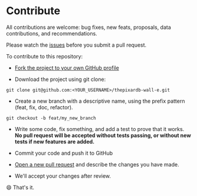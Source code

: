 # Contribute

All contributions are welcome: bug fixes, new feats, proposals, data contributions, and recommendations.

Please watch the [issues](https://github.com/malaquiasdev/thepixardb-wall-e/issues) before you submit a pull request.

To contribute to this repository:

- [Fork the project to your own GitHub profile](https://help.github.com/articles/fork-a-repo/)

- Download the project using git clone:

```
git clone git@github.com:<YOUR_USERNAME>/thepixardb-wall-e.git
```

- Create a new branch with a descriptive name, using the prefix pattern (feat, fix, doc, refactor).

```
git checkout -b feat/my_new_branch
```

- Write some code, fix something, and add a test to prove that it works. **No pull request will be accepted without tests passing, or without new tests if new features are added.**

- Commit your code and push it to GitHub

- [Open a new pull request](https://help.github.com/articles/creating-a-pull-request/) and describe the changes you have made.

- We'll accept your changes after review.

😄 That's it.
